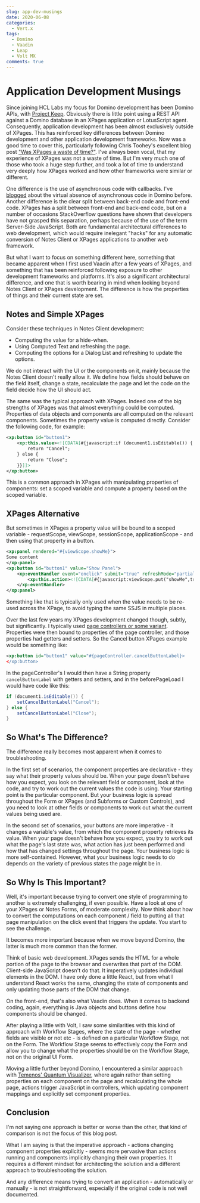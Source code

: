 ```yaml
---
slug: app-dev-musings
date: 2020-06-08
categories:
  - Vert.x
tags: 
  - Domino
  - Vaadin
  - Leap
  - Volt MX
comments: true
---
```

# Application Development Musings

Since joining HCL Labs my focus for Domino development has been Domino APIs, with [Project Keep](https://frascati.projectkeep.io/). Obviously there is little point using a REST API against a Domino database in an XPages application or LotusScript agent. Consequently, application development has been almost exclusively outside of XPages. This has reinforced key differences between Domino development and other application development frameworks. Now was a good time to cover this, particularly following Chris Toohey's excellent blog post ["Was XPages a waste of time?"](http://www.dominoguru.com/page.xsp?id=POST-DOMO-BQDJ5C.html). I've always been vocal, that my experience of XPages was not a waste of time. But I'm very much one of those who took a huge step further, and took a lot of time to understand very deeply how XPages worked and how other frameworks were similar or different.

<!-- more -->

One difference is the use of asynchronous code with callbacks. I've [blogged](https://www.intec.co.uk/what-domino-makes-trivial-number-two-synchronous-asynchronous-processing/) about the virtual absence of asynchronous code in Domino before. Another difference is the clear split between back-end code and front-end code. XPages has a split between front-end and back-end code, but on a number of occasions StackOverflow questions have shown that developers have not grasped this separation, perhaps because of the use of the term Server-Side JavaScript. Both are fundamental architectural differences to web development, which would require inelegant "hacks" for any automatic conversion of Notes Client or XPages applications to another web framework.

But what I want to focus on something different here, something that became apparent when I first used Vaadin after a few years of XPages, and something that has been reinforced following exposure to other development frameworks and platforms. It's also a significant architectural difference, and one that is worth bearing in mind when looking beyond Notes Client or XPages development. The difference is how the properties of things and their current state are set.

## Notes and Simple XPages

Consider these techniques in Notes Client development:

- Computing the value for a hide-when.  
- Using Computed Text and refreshing the page.  
- Computing the options for a Dialog List and refreshing to update the options.

We do not interact with the UI or the components on it, mainly because the Notes Client doesn't really allow it. We define how fields should behave on the field itself, change a state, recalculate the page and let the code on the field decide how the UI should act.

The same was the typical approach with XPages. Indeed one of the big strengths of XPages was that almost everything could be computed. Properties of data objects and components are all computed on the relevant components. Sometimes the property value is computed directly. Consider the following code, for example:

```xml
<xp:button id="button1">
    <xp:this.value><![CDATA[#{javascript:if (document1.isEditable()) {
        return "Cancel";
    } else {
        return "Close";
    }}]]>
</xp:button>
```

This is a common approach in XPages with manipulating properties of components: set a scoped variable and compute a property based on the scoped variable.

## XPages Alternative

But sometimes in XPages a property value will be bound to a scoped variable - requestScope, viewScope, sessionScope, applicationScope - and then using that property in a button.

```xml
<xp:panel rendered="#{viewScope.showMe}">
Some content
</xp:panel>
<xp:button id="button1" value="Show Panel">
    <xp:eventHandler event="onclick" submit="true" refreshMode="partial">
        <xp:this.action><![CDATA[#{javascript:viewScope.put("showMe",true);}]]></xp:action>
    </xp:eventHandler>
</xp:panel>
```

Something like that is typically only used when the value needs to be re-used across the XPage, to avoid typing the same SSJS in multiple places.

Over the last few years my XPages development changed though, subtly, but significantly. I typically used [page controllers or some variant](http://www.notesin9.com/2016/03/02/discussion-on-using-pagecontrollers-in-xpages/). Properties were then bound to properties of the page controller, and those properties had getters and setters. So the Cancel button XPages example would be something like:

```xml
<xp:button id="button1" value="#{pageController.cancelButtonLabel}>
</xp:button>
```

In the pageController's I would then have a String property `cancelButtonLabel` with getters and setters, and in the beforePageLoad I would have code like this:

```java
if (document1.isEditable()) {
    setCancelButtonLabel("Cancel");
} else {
    setCancelButtonLabel("Close");
}
```

## So What's The Difference?

The difference really becomes most apparent when it comes to troubleshooting.

In the first set of scenarios, the component properties are declarative - they say what their property values should be. When your page doesn't behave how you expect, you look on the relevant field or component, look at the code, and try to work out the current values the code is using. Your starting point is the particular component. But your business logic is spread throughout the Form or XPages (and Subforms or Custom Controls), and you need to look at other fields or components to work out what the current values being used are.

In the second set of scenarios, your buttons are more imperative - it changes a variable's value, from which the component property retrieves its value. When your page doesn't behave how you expect, you try to work out what the page's last state was, what action has just been performed and how that has changed settings throughout the page. Your business logic is more self-contained. However, what your business logic needs to do depends on the variety of previous states the page might be in.

## So Why Is This Important?

Well, it's important because trying to convert one style of programming to another is extremely challenging, if even possible. Have a look at one of your XPages or Notes Forms, of moderate complexity. Now think about how to convert the computations on each component / field to putting all that page manipulation on the click event that triggers the update. You start to see the challenge.

It becomes more important because when we move beyond Domino, the latter is much more common than the former.

Think of basic web development. XPages sends the HTML for a whole portion of the page to the browser and overwrites that part of the DOM. Client-side JavaScript doesn't do that. It imperatively updates individual elements in the DOM. I have only done a little React, but from what I understand React works the same, changing the state of components and only updating those parts of the DOM that change.

On the front-end, that's also what Vaadin does. When it comes to backend coding, again, everything is Java objects and buttons define how components should be changed.

After playing a little with Volt, I saw some similarities with this kind of approach with Workflow Stages, where the state of the page - whether fields are visible or not etc - is defined on a particular Workflow Stage, not on the Form. The Workflow Stage seems to effectively copy the Form and allow you to change what the properties should be on the Workflow Stage, not on the original UI Form.

Moving a little further beyond Domino, I encountered a similar approach with [Temenos' Quantum Visualizer](https://www.kony.com/products/visualizer/), where again rather than setting properties on each component on the page and recalculating the whole page, actions trigger JavaScript in controllers, which updating component mappings and explicitly set component properties.

## Conclusion

I'm not saying one approach is better or worse than the other, that kind of comparison is not the focus of this blog post.

What I am saying is that the imperative approach - actions changing component properties explicitly - seems more pervasive than actions running and components implicitly changing their own properties. It requires a different mindset for architecting the solution and a different approach to troubleshooting the solution.

And any difference means trying to convert an application - automatically or manually - is not straightforward, especially if the original code is not well documented.